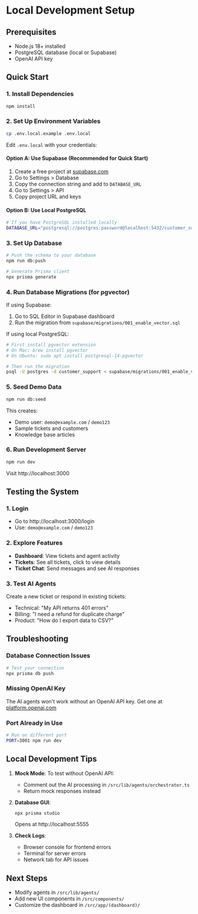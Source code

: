 # Local Development Setup

## Prerequisites
- Node.js 18+ installed
- PostgreSQL database (local or Supabase)
- OpenAI API key

## Quick Start

### 1. Install Dependencies
```bash
npm install
```

### 2. Set Up Environment Variables
```bash
cp .env.local.example .env.local
```

Edit `.env.local` with your credentials:

#### Option A: Use Supabase (Recommended for Quick Start)
1. Create a free project at [supabase.com](https://supabase.com)
2. Go to Settings > Database
3. Copy the connection string and add to `DATABASE_URL`
4. Go to Settings > API  
5. Copy project URL and keys

#### Option B: Use Local PostgreSQL
```bash
# If you have PostgreSQL installed locally
DATABASE_URL="postgresql://postgres:password@localhost:5432/customer_support"
```

### 3. Set Up Database
```bash
# Push the schema to your database
npm run db:push

# Generate Prisma client
npx prisma generate
```

### 4. Run Database Migrations (for pgvector)
If using Supabase:
1. Go to SQL Editor in Supabase dashboard
2. Run the migration from `supabase/migrations/001_enable_vector.sql`

If using local PostgreSQL:
```bash
# First install pgvector extension
# On Mac: brew install pgvector
# On Ubuntu: sudo apt install postgresql-14-pgvector

# Then run the migration
psql -U postgres -d customer_support < supabase/migrations/001_enable_vector.sql
```

### 5. Seed Demo Data
```bash
npm run db:seed
```
This creates:
- Demo user: `demo@example.com` / `demo123`
- Sample tickets and customers
- Knowledge base articles

### 6. Run Development Server
```bash
npm run dev
```

Visit http://localhost:3000

## Testing the System

### 1. Login
- Go to http://localhost:3000/login
- Use: `demo@example.com` / `demo123`

### 2. Explore Features
- **Dashboard**: View tickets and agent activity
- **Tickets**: See all tickets, click to view details
- **Ticket Chat**: Send messages and see AI responses

### 3. Test AI Agents
Create a new ticket or respond in existing tickets:
- Technical: "My API returns 401 errors"
- Billing: "I need a refund for duplicate charge"
- Product: "How do I export data to CSV?"

## Troubleshooting

### Database Connection Issues
```bash
# Test your connection
npx prisma db push
```

### Missing OpenAI Key
The AI agents won't work without an OpenAI API key. Get one at [platform.openai.com](https://platform.openai.com)

### Port Already in Use
```bash
# Run on different port
PORT=3001 npm run dev
```

## Local Development Tips

1. **Mock Mode**: To test without OpenAI API:
   - Comment out the AI processing in `/src/lib/agents/orchestrator.ts`
   - Return mock responses instead

2. **Database GUI**: 
   ```bash
   npx prisma studio
   ```
   Opens at http://localhost:5555

3. **Check Logs**:
   - Browser console for frontend errors
   - Terminal for server errors
   - Network tab for API issues

## Next Steps
- Modify agents in `/src/lib/agents/`
- Add new UI components in `/src/components/`
- Customize the dashboard in `/src/app/(dashboard)/`
